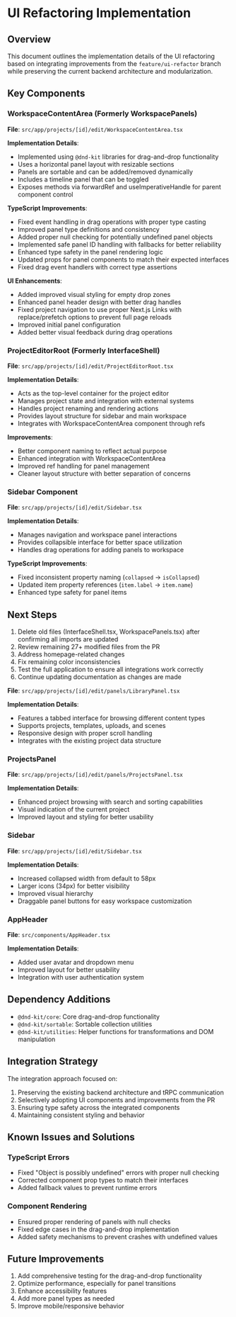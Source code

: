 # UI Refactoring Implementation

## Overview

This document outlines the implementation details of the UI refactoring based on integrating improvements from the `feature/ui-refactor` branch while preserving the current backend architecture and modularization.

## Key Components

### WorkspaceContentArea (Formerly WorkspacePanels)

**File**: `src/app/projects/[id]/edit/WorkspaceContentArea.tsx`

**Implementation Details**:
- Implemented using `@dnd-kit` libraries for drag-and-drop functionality
- Uses a horizontal panel layout with resizable sections
- Panels are sortable and can be added/removed dynamically
- Includes a timeline panel that can be toggled
- Exposes methods via forwardRef and useImperativeHandle for parent component control

**TypeScript Improvements**:
- Fixed event handling in drag operations with proper type casting
- Improved panel type definitions and consistency
- Added proper null checking for potentially undefined panel objects
- Implemented safe panel ID handling with fallbacks for better reliability
- Enhanced type safety in the panel rendering logic
- Updated props for panel components to match their expected interfaces
- Fixed drag event handlers with correct type assertions

**UI Enhancements**:
- Added improved visual styling for empty drop zones
- Enhanced panel header design with better drag handles
- Fixed project navigation to use proper Next.js Links with replace/prefetch options to prevent full page reloads
- Improved initial panel configuration
- Added better visual feedback during drag operations

### ProjectEditorRoot (Formerly InterfaceShell)

**File**: `src/app/projects/[id]/edit/ProjectEditorRoot.tsx`

**Implementation Details**:
- Acts as the top-level container for the project editor
- Manages project state and integration with external systems
- Handles project renaming and rendering actions
- Provides layout structure for sidebar and main workspace
- Integrates with WorkspaceContentArea component through refs

**Improvements**:
- Better component naming to reflect actual purpose
- Enhanced integration with WorkspaceContentArea
- Improved ref handling for panel management
- Cleaner layout structure with better separation of concerns

### Sidebar Component

**File**: `src/app/projects/[id]/edit/Sidebar.tsx`

**Implementation Details**:
- Manages navigation and workspace panel interactions
- Provides collapsible interface for better space utilization
- Handles drag operations for adding panels to workspace

**TypeScript Improvements**:
- Fixed inconsistent property naming (`collapsed` → `isCollapsed`)
- Updated item property references (`item.label` → `item.name`)
- Enhanced type safety for panel items

## Next Steps

1. Delete old files (InterfaceShell.tsx, WorkspacePanels.tsx) after confirming all imports are updated
2. Review remaining 27+ modified files from the PR
3. Address homepage-related changes
4. Fix remaining color inconsistencies
5. Test the full application to ensure all integrations work correctly
6. Continue updating documentation as changes are made

**File**: `src/app/projects/[id]/edit/panels/LibraryPanel.tsx`

**Implementation Details**:
- Features a tabbed interface for browsing different content types
- Supports projects, templates, uploads, and scenes
- Responsive design with proper scroll handling
- Integrates with the existing project data structure

### ProjectsPanel

**File**: `src/app/projects/[id]/edit/panels/ProjectsPanel.tsx`

**Implementation Details**:
- Enhanced project browsing with search and sorting capabilities
- Visual indication of the current project
- Improved layout and styling for better usability

### Sidebar

**File**: `src/app/projects/[id]/edit/Sidebar.tsx`

**Implementation Details**:
- Increased collapsed width from default to 58px
- Larger icons (34px) for better visibility
- Improved visual hierarchy
- Draggable panel buttons for easy workspace customization

### AppHeader

**File**: `src/components/AppHeader.tsx`

**Implementation Details**:
- Added user avatar and dropdown menu
- Improved layout for better usability
- Integration with user authentication system

## Dependency Additions

- `@dnd-kit/core`: Core drag-and-drop functionality
- `@dnd-kit/sortable`: Sortable collection utilities
- `@dnd-kit/utilities`: Helper functions for transformations and DOM manipulation

## Integration Strategy

The integration approach focused on:
1. Preserving the existing backend architecture and tRPC communication
2. Selectively adopting UI components and improvements from the PR
3. Ensuring type safety across the integrated components
4. Maintaining consistent styling and behavior

## Known Issues and Solutions

### TypeScript Errors
- Fixed "Object is possibly undefined" errors with proper null checking
- Corrected component prop types to match their interfaces
- Added fallback values to prevent runtime errors

### Component Rendering
- Ensured proper rendering of panels with null checks
- Fixed edge cases in the drag-and-drop implementation
- Added safety mechanisms to prevent crashes with undefined values

## Future Improvements

1. Add comprehensive testing for the drag-and-drop functionality
2. Optimize performance, especially for panel transitions
3. Enhance accessibility features
4. Add more panel types as needed
5. Improve mobile/responsive behavior
